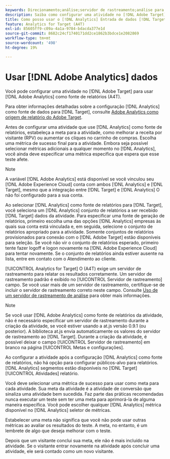 ```yaml
---
keywords: Direcionamento;análise;servidor de rastreamento;análise para destino;a4T
description: Saiba como configurar uma atividade no [!DNL Adobe Target] para usar [!DNL Adobe Analytics] como fonte de relatórios (A4T).
title: Como posso usar o [!DNL Analytics] Entrada de dados [!DNL Target]?
feature: Analytics for Target (A4T)
exl-id: 85605ff9-c09a-4a1a-9784-bdacda377e1d
source-git-commit: 8682c24cf1740171dd2ce1862b3bdce1e2082869
workflow-type: tm+mt
source-wordcount: '498'
ht-degree: 19%

---
```


# Usar [!DNL Adobe Analytics] dados

Você pode configurar uma atividade no [!DNL Adobe Target] para usar [!DNL Adobe Analytics] como fonte de relatórios (A4T).

Para obter informações detalhadas sobre a configuração [!DNL Analytics] como fonte de dados para [!DNL Target], consulte [Adobe Analytics como origem de relatório do Adobe Target](/help/main/c-integrating-target-with-mac/a4t/a4t.md).

Antes de configurar uma atividade que use [!DNL Analytics] como fonte de relatórios, estabeleça a meta para a atividade, como melhorar a receita por visitante (RPV) ou aumentar os cliques no carrinho de compras. Escolha uma métrica de sucesso final para a atividade. Embora seja possível selecionar métricas adicionais a qualquer momento no [!DNL Analytics], você ainda deve especificar uma métrica específica que espera que esse teste afete.

>[!NOTE]
>
>A variável [!DNL Adobe Analytics] está disponível se você vinculou seu [!DNL Adobe Experience Cloud] conta com ambos [!DNL Analytics] e [!DNL Target], mesmo que a integração entre [!DNL Target] e [!DNL Analytics] O não foi configurado para a sua conta.

Ao selecionar [!DNL Analytics] como fonte de relatórios para [!DNL Target], você seleciona um [!DNL Analytics] conjunto de relatórios a ser recebido [!DNL Target] dados da atividade. Para especificar uma fonte de geração de relatórios, primeiro escolha uma das opções [!DNL Analytics] empresas às quais sua conta está vinculada e, em seguida, selecione o conjunto de relatórios apropriado para a atividade. Somente conjuntos de relatórios provisionados para conexão com o [!DNL Adobe Target] estão disponíveis para seleção. Se você não vir o conjunto de relatórios esperado, primeiro tente fazer logoff e logon novamente na [!DNL Adobe Experience Cloud] para tentar novamente. Se o conjunto de relatórios ainda estiver ausente na lista, entre em contato com o Atendimento ao cliente.

[!UICONTROL Analytics for Target] O (A4T) exige um servidor de rastreamento para relatar os resultados corretamente. Um servidor de rastreamento padrão é exibido no [!UICONTROL Servidor de rastreamento] campo. Se você usar mais de um servidor de rastreamento, certifique-se de incluir o servidor de rastreamento correto neste campo. Consulte [Uso de um servidor de rastreamento de análise](/help/main/c-integrating-target-with-mac/a4t/analytics-tracking-server.md#task_72077BA7E93C4A65A715A18F32228823) para obter mais informações.

>[!NOTE]
>
>Se você usar [!DNL Adobe Analytics] como fonte de relatórios da atividade, não é necessário especificar um servidor de rastreamento durante a criação da atividade, se você estiver usando a at.js versão 0.9.1 (ou posterior). A biblioteca at.js envia automaticamente os valores do servidor de rastreamento ao [!DNL Target]. Durante a criação da atividade, é possível deixar o campo [!UICONTROL Servidor de rastreamento] em branco na página [!UICONTROL Metas e configurações].

Ao configurar a atividade após a configuração [!DNL Analytics] como fonte de relatórios, não há opção para configurar públicos-alvo para relatórios. [!DNL Analytics] segmentos estão disponíveis no [!DNL Target] [!UICONTROL Atividades] relatório.

Você deve selecionar uma métrica de sucesso para usar como meta para cada atividade. Sua meta da atividade é a atividade de conversão que sinaliza uma atividade bem sucedida. Faz parte das práticas recomendadas nunca executar um teste sem ter uma meta para aprimorá-la de alguma maneira específica. Você pode escolher qualquer [!DNL Analytics] métrica disponível no [!DNL Analytics] seletor de métricas.

Estabelecer uma meta não significa que você não pode usar outras métricas ao avaliar os resultados do teste. A meta, no entanto, é um lembrete de algo que deseja melhorar com o teste.

Depois que um visitante conclui sua meta, ele não é mais incluído na atividade. Se o visitante entrar novamente na atividade após concluir uma atividade, ele será contado como um novo visitante.
